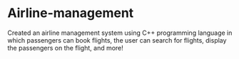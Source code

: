 # Airline-management
Created an airline management system using C++ programming language in which passengers can book flights, the user can search for flights, display the passengers on the flight, and more!
